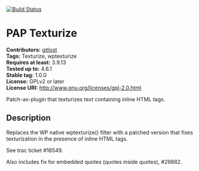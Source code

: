 [![Build Status](https://travis-ci.org/gitlost/pap-texturize.png?branch=master)](https://travis-ci.org/gitlost/pap-texturize)
# PAP Texturize #
**Contributors:** [gitlost](https://profiles.wordpress.org/gitlost)  
**Tags:** Texturize, wptexturize  
**Requires at least:** 3.9.13  
**Tested up to:** 4.6.1  
**Stable tag:** 1.0.0  
**License:** GPLv2 or later  
**License URI:** http://www.gnu.org/licenses/gpl-2.0.html  

Patch-as-plugin that texturizes text containing inline HTML tags.

## Description ##

Replaces the WP native wptexturize() filter with a patched version that
fixes texturization in the presence of inline HTML tags.

See trac ticket #18549.

Also includes fix for embedded quotes (quotes inside quotes), #29882.
